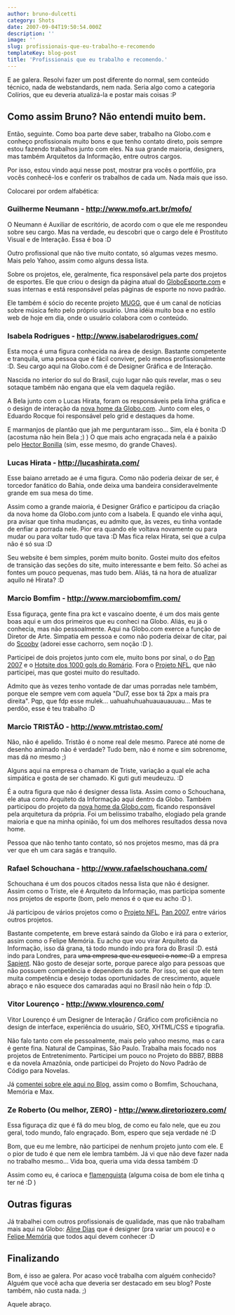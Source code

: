 ```yaml
---
author: bruno-dulcetti
category: Shots
date: 2007-09-04T19:50:54.000Z
description: ''
image: ''
slug: profissionais-que-eu-trabalho-e-recomendo
templateKey: blog-post
title: 'Profissionais que eu trabalho e recomendo.'
---
```


E ae galera. Resolvi fazer um post diferente do normal, sem conteúdo técnico, nada de webstandards, nem nada. Seria algo como a categoria Colírios, que eu deveria atualizá-la e postar mais coisas :P

## Como assim Bruno? Não entendi muito bem.

Então, seguinte. Como boa parte deve saber, trabalho na Globo.com e conheço profissionais muito bons e que tenho contato direto, pois sempre estou fazendo trabalhos junto com eles. Na sua grande maioria, designers, mas também Arquitetos da Informação, entre outros cargos.

Por isso, estou vindo aqui nesse post, mostrar pra vocês o portfólio, pra vocês conhecê-los e conferir os trabalhos de cada um. Nada mais que isso.

Colocarei por ordem alfabética:

### Guilherme Neumann - <a href="http://www.mofo.art.br/mofo/" title="Visitar o site do Neumann">http://www.mofo.art.br/mofo/</a>

O Neumann é Auxiliar de escritório, de acordo com o que ele me respondeu sobre seu cargo. Mas na verdade, eu descobri que o cargo dele é Prostituto Visual e de Interação. Essa é boa :D

Outro profissional que não tive muito contato, só algumas vezes mesmo. Mais pelo Yahoo, assim como alguns dessa lista.

Sobre os projetos, ele, geralmente, fica responsável pela parte dos projetos de esportes. Ele que criou o design da página atual do <a href="http://globoesporte.globo.com/">GloboEsporte.com</a> e suas internas e está responsável pelas páginas de esporte no novo padrão.

Ele também é sócio do recente projeto <a href="http://www.mugg.com.br/">MUGG</a>, que é um canal de notícias sobre música feito pelo próprio usuário. Uma idéia muito boa e no estilo web de hoje em dia, onde o usuário colabora com o conteúdo.

### Isabela Rodrigues - <a href="http://www.isabelarodrigues.com/" title="Visitar o site da Isabela">http://www.isabelarodrigues.com/</a>

Esta moça é uma figura conhecida na área de design. Bastante competente e tranquila, uma pessoa que é fácil conviver, pelo menos profissionalmente :D. Seu cargo aqui na Globo.com é de Designer Gráfica e de Interação.

Nascida no interior do sul do Brasil, cujo lugar não quis revelar, mas o seu sotaque também não engana que ela vem daquela região.

A Bela junto com o Lucas Hirata, foram os responsáveis pela linha gráfica e o design de interação da <a href="http://www.brunodulcetti.com/blog/2007/08/30/portal-globocom-lanca-sua-nova-home.html">nova home da Globo.com</a>.
Junto com eles, o Eduardo Rocque foi responsável pelo grid e destaques da home.

E marmanjos de plantão que jah me perguntaram isso... Sim, ela é bonita :D (acostuma não hein Bela ;) ) O que mais acho engraçada nela é a paixão pelo <a href="http://movies.yahoo.com/movie/contributor/1800050002">Hector Bonilla</a> (sim, esse mesmo, do grande Chaves).

### Lucas Hirata - <a href="http://lucashirata.com/" title="Visitar o site do Hirata">http://lucashirata.com/</a>

Esse baiano arretado ae é uma figura. Como não poderia deixar de ser, é torcedor fanático do Bahia, onde deixa uma bandeira consideravelmente grande em sua mesa do time.

Assim como a grande maioria, é Designer Gráfico e participou da criação da nova home da Globo.com junto com a Isabela. E quando ele vinha aqui, pra avisar que tinha mudanças, eu admito que, às vezes, eu tinha vontade de enfiar a porrada nele. Pior era quando ele voltava novamente ou para mudar ou para voltar tudo que tava :D Mas fica relax Hirata, sei que a culpa não é só sua :D

Seu website é bem simples, porém muito bonito. Gostei muito dos efeitos de transição das seções do site, muito interessante e bem feito. Só achei as fontes um pouco pequenas, mas tudo bem. Aliás, tá na hora de atualizar aquilo né Hirata? :D

### Marcio Bomfim - <a href="http://www.marciobomfim.com/" title="Visitar o site do Bomfim">http://www.marciobomfim.com/</a>

Essa figuraça, gente fina pra kct e vascaíno doente, é um dos mais gente boas aqui e um dos primeiros que eu conheci na Globo. Aliás, eu já o conhecia, mas não pessoalmente. Aqui na Globo.com exerce a função de Diretor de Arte. Simpatia em pessoa e como não poderia deixar de citar, pai do <a href="http://www.marciobomfim.com/scooby.html">Scooby</a> (adorei esse cachorro, sem noção :D ).

Participei de dois projetos junto com ele, muito bons por sinal, o do <a href="http://www.globoesporte.com/pan">Pan 2007</a> e o <a href="http://globoesporte.globo.com/ESP/Home/0,,8168,00.html">Hotsite dos 1000 gols do Romário</a>. Fora o <a href="http://www.globoesporte.com/nfl">Projeto NFL</a>, que não participei, mas que gostei muito do resultado.

Admito que às vezes tenho vontade de dar umas porradas nele também, porque ele sempre vem com aquela "Dul7, esse box tá 2px a mais pra direita". Pqp, que fdp esse mulek... uahuahuhuahuauauauuau... Mas te perdôo, esse é teu trabalho :D

### Marcio TRISTÃO - <a href="http://www.mtristao.com/" title="Visitar o site do Tristão">http://www.mtristao.com/</a>

Não, não é apelido. Tristão é o nome real dele mesmo. Parece até nome de desenho animado não é verdade? Tudo bem, não é nome e sim sobrenome, mas dá no mesmo ;)

Alguns aqui na empresa o chamam de Triste, variação a qual ele acha simpática e gosta de ser chamado. Ki guti guti meudeuzu. :D

É a outra figura que não é designer dessa lista. Assim como o Schouchana, ele atua como Arquiteto da Informação aqui dentro da Globo. Também participou do projeto da <a href="http://www.brunodulcetti.com/blog/2007/08/30/portal-globocom-lanca-sua-nova-home.html">nova home da Globo.com</a>, ficando responsável pela arquitetura da própria. Foi um belíssimo trabalho, elogiado pela grande maioria e que na minha opinião, foi um dos melhores resultados dessa nova home.

Pessoa que não tenho tanto contato, só nos projetos mesmo, mas dá pra ver que eh um cara sagás e tranquilo.

### Rafael Schouchana - <a href="http://www.rafaelschouchana.com/" title="Visitar o site do Schouchana">http://www.rafaelschouchana.com/</a>

Schouchana é um dos poucos citados nessa lista que não é designer. Assim como o Triste, ele é Arquiteto da Informação, mas participa somente nos projetos de esporte (bom, pelo menos é o que eu acho :D ).

Já participou de vários projetos como o <a href="http://www.globoesporte.com/nfl">Projeto NFL</a>, <a href="http://www.globoesporte.com/pan">Pan 2007</a>, entre vários outros projetos.

Bastante competente, em breve estará saindo da Globo e irá para o exterior, assim como o Felipe Memória. Eu acho que vou virar Arquiteto da Informação, isso dá grana, tá todo mundo indo pra fora do Brasil :D. está indo para Londres, para ~~uma empresa que eu esqueci o nome :D~~ a empresa <a href="http://www.sapient.com/">Sapient</a>. Não gosto de desejar sorte, porque parece algo para pessoas que não possuem competência e dependem da sorte. Por isso, sei que ele tem muita competência e desejo todas oportunidades de crescimento, aquele abraço e não esquece dos camaradas aqui no Brasil não hein o fdp :D.

### Vitor Lourenço - <a href="http://www.vlourenco.com/" title="Visitar o site do Vitor">http://www.vlourenco.com/</a>

Vitor Lourenço é um Designer de Interação / Gráfico com proficiência no design de interface, experiência do usuário, SEO, XHTML/CSS e tipografia.

Não falo tanto com ele pessoalmente, mais pelo yahoo mesmo, mas o cara é gente fina. Natural de Campinas, São Paulo. Trabalha mais focado nos projetos de Entretenimento. Participei um pouco no Projeto do BBB7, BBB8 e da novela Amazônia, onde participei do Projeto do Novo Padrão de Código para Novelas.

Já <a href="http://www.brunodulcetti.com/blog/2007/03/14/parabens-despedida-ao-meu-camarada-felipe-memoria.html">comentei sobre ele aqui no Blog</a>, assim como o Bomfim, Schouchana, Memória e Max.

### Ze Roberto (Ou melhor, ZERO) - <a href="http://www.diretoriozero.com.br/" title="Visitar o site do Zero">http://www.diretoriozero.com/</a>

Essa figuraça diz que é fã do meu blog, de como eu falo nele, que eu zou geral, todo mundo, falo engraçado. Bom, espero que seja verdade né :D

Bom, que eu me lembre, não participei de nenhum projeto junto com ele. E o pior de tudo é que nem ele lembra também. Já vi que não deve fazer nada no trabalho mesmo... Vida boa, queria uma vida dessa também :D

Assim como eu, é carioca e <a href="http://globoesporte.globo.com/ESP/Home/0,,4282,00.html">flamenguista</a> (alguma coisa de bom ele tinha q ter né :D )

## Outras figuras

Já trabalhei com outros profissionais de qualidade, mas que não trabalham mais aqui na Globo: <a href="http://www.alinedias.com.br/">Aline Dias</a> que é designer (pra variar um pouco) e o <a href="http://www.fmemoria.com.br/">Felipe Memória</a> que todos aqui devem conhecer :D

## Finalizando

Bom, é isso ae galera. Por acaso você trabalha com alguém conhecido? Alguém que você acha que deveria ser destacado em seu blog? Poste também, não custa nada. ;)

Aquele abraço.
